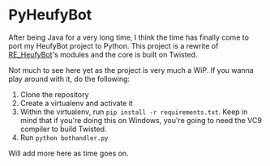 PyHeufyBot
==========

After being Java for a very long time, I think the time has finally come to port my HeufyBot project to Python. This project is a rewrite of [RE_HeufyBot](https://github.com/Heufneutje/RE_HeufyBot)'s modules and the core is built on Twisted.

Not much to see here yet as the project is very much a WiP. If you wanna play around with it, do the following:

1. Clone the repository
2. Create a virtualenv and activate it
3. Within the virtualenv, run `pip install -r requirements.txt`. Keep in mind that if you're doing this on Windows, you're going to need the VC9 compiler to build Twisted.
4. Run `python bothandler.py`

Will add more here as time goes on.

